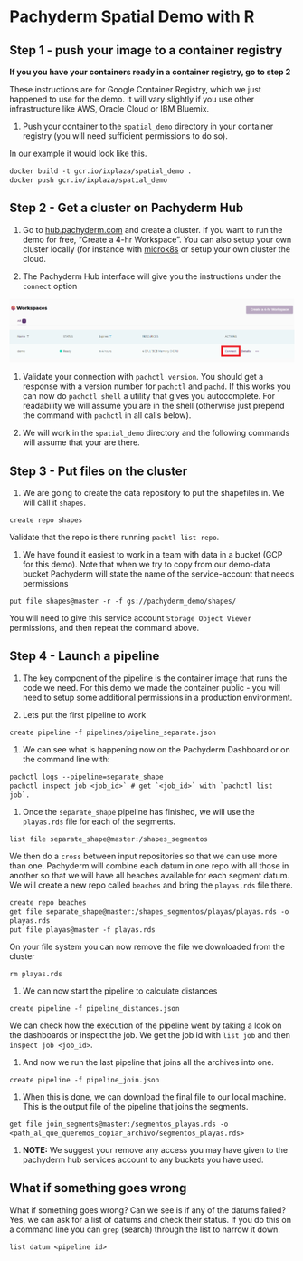 # Pachyderm Spatial Demo with R

## Step 1 - push your image to a container registry

**If you you have your containers ready in a container registry, go to
step 2**

These instructions are for Google Container Registry, which we just
happened to use for the demo. It will vary slightly if you use other
infrastructure like AWS, Oracle Cloud or IBM Bluemix.

1.  Push your container to the `spatial_demo` directory in your
    container registry (you will need sufficient permissions to do so).

In our example it would look like this.

    docker build -t gcr.io/ixplaza/spatial_demo .
    docker push gcr.io/ixplaza/spatial_demo

## Step 2 - Get a cluster on Pachyderm Hub

1.  Go to [hub.pachyderm.com](https://hub.pachyderm.com) and create a
    cluster. If you want to run the demo for free, “Create a 4-hr
    Workspace”. You can also setup your own cluster locally (for
    instance with [microk8s](https://microk8s.com) or setup your own
    cluster the cloud.

2.  The Pachyderm Hub interface will give you the instructions under the
    `connect` option

![](img/connect_pachhub.png)

1.  Validate your connection with `pachctl version`. You should get a
    response with a version number for `pachctl` and `pachd`. If this
    works you can now do `pachctl shell` a utility that gives you
    autocomplete. For readability we will assume you are in the shell
    (otherwise just prepend the command with `pachctl` in all calls
    below).

2.  We will work in the `spatial_demo` directory and the following
    commands will assume that your are there.

## Step 3 - Put files on the cluster

1.  We are going to create the data repository to put the shapefiles in.
    We will call it `shapes`.

<!-- -->

    create repo shapes

Validate that the repo is there running `pachtl list repo`.

1.  We have found it easiest to work in a team with data in a bucket
    (GCP for this demo). Note that when we try to copy from our
    demo-data bucket Pachyderm will state the name of the
    service-account that needs permissions

<!-- -->

    put file shapes@master -r -f gs://pachyderm_demo/shapes/

You will need to give this service account `Storage Object Viewer`
permissions, and then repeat the command above.

## Step 4 - Launch a pipeline

1.  The key component of the pipeline is the container image that runs
    the code we need. For this demo we made the container public - you
    will need to setup some additional permissions in a production
    environment.

2.  Lets put the first pipeline to work

<!-- -->

    create pipeline -f pipelines/pipeline_separate.json

1.  We can see what is happening now on the Pachyderm Dashboard or on
    the command line with:

<!-- -->

    pachctl logs --pipeline=separate_shape
    pachctl inspect job <job_id>` # get `<job_id>` with `pachctl list job`.

1.  Once the `separate_shape` pipeline has finished, we will use the
    `playas.rds` file for each of the segments.

<!-- -->

    list file separate_shape@master:/shapes_segmentos

We then do a `cross` between input repositories so that we can use more
than one. Pachyderm will combine each datum in one repo with all those
in another so that we will have all beaches available for each segment
datum. We will create a new repo called `beaches` and bring the
`playas.rds` file there.

    create repo beaches
    get file separate_shape@master:/shapes_segmentos/playas/playas.rds -o playas.rds
    put file playas@master -f playas.rds

On your file system you can now remove the file we downloaded from the
cluster

    rm playas.rds

1.  We can now start the pipeline to calculate distances

<!-- -->

    create pipeline -f pipeline_distances.json

We can check how the execution of the pipeline went by taking a look on
the dashboards or inspect the job. We get the job id with `list job` and
then `inspect job <job_id>`.

1.  And now we run the last pipeline that joins all the archives into
    one.

<!-- -->

    create pipeline -f pipeline_join.json

1.  When this is done, we can download the final file to our local
    machine. This is the output file of the pipeline that joins the
    segments.

<!-- -->

    get file join_segments@master:/segmentos_playas.rds -o <path_al_que_queremos_copiar_archivo/segmentos_playas.rds>

1.  **NOTE:** We suggest your remove any access you may have given to
    the pachyderm hub services account to any buckets you have used.

## What if something goes wrong

What if something goes wrong? Can we see is if any of the datums failed?
Yes, we can ask for a list of datums and check their status. If you do
this on a command line you can `grep` (search) through the list to
narrow it down.

    list datum <pipeline id>
